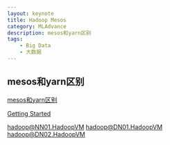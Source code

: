 ```yaml
---
layout: keynote
title: Hadoop Mesos
category: MLAdvance
description: mesos和yarn区别
tags:
    - Big Data
    - 大数据
---
```

## mesos和yarn区别

[mesos和yarn区别](http://blog.csdn.net/xinghun_4/article/details/47907161)

[Getting Started](http://mesos.apache.org/gettingstarted/)

hadoop@NN01.HadoopVM
hadoop@DN01.HadoopVM
hadoop@DN02.HadoopVM
